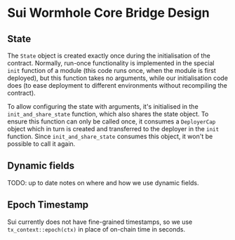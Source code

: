 # Sui Wormhole Core Bridge Design

## State

The `State` object is created exactly once during the initialisation of the
contract. Normally, run-once functionality is implemented in the special `init`
function of a module (this code runs once, when the module is first deployed),
but this function takes no arguments, while our initialisation code does (to
ease deployment to different environments without recompiling the contract).

To allow configuring the state with arguments, it's initialised in the
`init_and_share_state` function, which also shares the state object. To ensure
this function can only be called once, it consumes a `DeployerCap` object
which in turn is created and transferred to the deployer in the `init` function.
Since `init_and_share_state` consumes this object, it won't be possible to call
it again.

## Dynamic fields

TODO: up to date notes on where and how we use dynamic fields.

## Epoch Timestamp

Sui currently does not have fine-grained timestamps, so we use
`tx_context::epoch(ctx)` in place of on-chain time in seconds.
